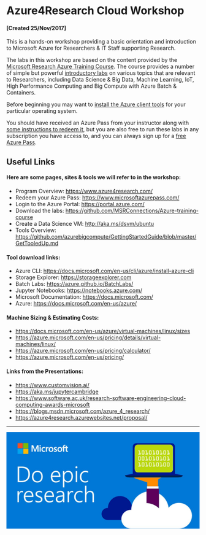 # Azure4Research Cloud Workshop 

#### [Created 25/Nov/2017]

This is a hands-on workshop providing a basic orientation and introduction to Microsoft Azure for Researchers & IT Staff supporting Research. 

The labs in this workshop are based on the content provided by the <a href="https://github.com/MSRConnections/Azure-training-course">Microsoft Research Azure Training Course</a>. The course provides a number of simple but powerful <a href="https://github.com/MSRConnections/Azure-training-course/tree/master/Content">introductory labs</a> on various topics that are relevant to Researchers, including Data Science & Big Data, Machine Learning, IoT, High Performance Computing and Big Compute with Azure Batch & Containers. 

Before beginning you may want to <a href="https://github.com/azurebigcompute/GettingStartedGuide/blob/master/GetTooledUp.md">install the Azure client tools</a> for your particular operating system. 

You should have received an Azure Pass from your instructor along with <a href="https://github.com/MSRConnections/Azure-training-course/blob/master/Content/Introduction/Introduction%20HOL.md">some instructions to redeem it</a>, but you are also free to run these labs in any subscription you have access to, and you can always sign up for a <a href="https://azure.microsoft.com/en-us/free/">free Azure Pass</a>. 
  
## Useful Links

#### Here are some pages, sites & tools we will refer to in the workshop: 

* Program Overview: https://www.azure4research.com/ 
* Redeem your Azure Pass: https://www.microsoftazurepass.com/ 
* Login to the Azure Portal: https://portal.azure.com/ 
* Download the labs: https://github.com/MSRConnections/Azure-training-course
* Create a Data Science VM: http://aka.ms/dsvm/ubuntu 
* Tools Overview: https://github.com/azurebigcompute/GettingStartedGuide/blob/master/GetTooledUp.md

#### Tool download links:
* Azure CLI: https://docs.microsoft.com/en-us/cli/azure/install-azure-cli 
* Storage Explorer: https://storageexplorer.com 
* Batch Labs: https://azure.github.io/BatchLabs/ 
* Jupyter Notebooks: https://notebooks.azure.com/ 
* Microsoft Documentation: https://docs.microsoft.com/ 
* Azure: https://docs.microsoft.com/en-us/azure/ 

#### Machine Sizing & Estimating Costs: 
* https://docs.microsoft.com/en-us/azure/virtual-machines/linux/sizes 
* https://azure.microsoft.com/en-us/pricing/details/virtual-machines/linux/ 
* https://azure.microsoft.com/en-us/pricing/calculator/ 
* https://azure.microsoft.com/en-us/pricing/ 

#### Links from the Presentations: 
* https://www.customvision.ai/ 
* https://aka.ms/jupytercambridge 
* https://www.software.ac.uk/research-software-engineering-cloud-computing-awards-microsoft 
* https://blogs.msdn.microsoft.com/azure_4_research/
* https://azure4research.azurewebsites.net/proposal/

***

![epic](epic.jpg)


